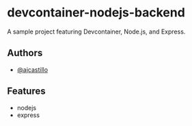
# devcontainer-nodejs-backend

A sample project featuring Devcontainer, Node.js, and Express.


## Authors

- [@ajcastillo](https://github.com/ajcastillo)


## Features

  - nodejs
  - express


